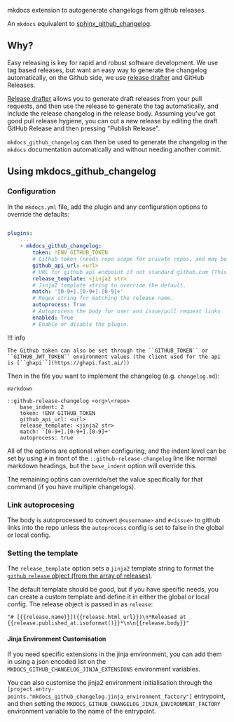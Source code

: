 
mkdocs extension to autogenerate changelogs from github releases.

An ``mkdocs`` equivalent     to [sphinx_github_changelog](https://github.com/ewjoachim/sphinx-github-changelog).

## Why?
Easy releasing is key for rapid and robust software development. We use tag based releases, but want an easy way to generate the changelog automatically, on the Github side, we use [release drafter](https://github.com/release-drafter/release-drafter) and GitHub Releases.

[Release drafter](https://github.com/release-drafter/release-drafter) allows you to generate draft releases from your pull requests, and then use the release to generate the tag automatically, and include the release changelog in the release body. Assuming you've got good pull release hygiene, you can cut a new release by editing the draft GitHub Release and then pressing "Publish Release".

``mkdocs_github_changelog`` can then be used to generate the changelog in the ``mkdocs`` documentation automatically and without needing another commit.

## Using mkdocs_github_changelog

### Configuration

In the ``mkdocs.yml`` file, add the plugin and any configuration options to override the defaults:

```yaml

plugins:
    ...
    - mkdocs_github_changelog:
        token: !ENV GITHUB_TOKEN
        # Github token (needs repo scope for private repos, and may be worth setting for public repos due to rate limiting).
        github_api_url: <url>
        # URL for github api endpoint if not standard github.com (This is not tested on github enterprise server).
        release_template: <jinja2 str>
        # Jinja2 template string to override the default.
        match: '[0-9+].[0-9+].[0-9]+'
        # Regex string for matching the release name.
        autoprocess: True
        # Autoprocess the body for user and issue/pull request links
        enabled: True
        # Enable or disable the plugin.
```

!!! info

    The Github token can also be set through the ``GITHUB_TOKEN`` or ``GITHUB_JWT_TOKEN`` environment values (the client used for the api is [``ghapi``](https://ghapi.fast.ai/))

Then in the file you want to implement the changelog (e.g. ``changelog.md``):

```
markdown

::github-release-changelog <org>\<repo>
    base_indent: 2
    token: !ENV GITHUB_TOKEN
    github_api_url: <url>
    release_template: <jinja2 str>
    match: '[0-9+].[0-9+].[0-9]+'
    autoprocess: true
```

All of the options are optional when configuring, and the indent level can be set by using ``#`` in front of the ``::github-release-changelog`` line like normal markdown headings, but the ``base_indent`` option will override this.

The remaining optins can override/set the value specifically for that command (if you have multiple changelogs).

### Link autoprocesing

The body is autoprocessed to convert ``@<username>`` and ``#<issue>`` to github links into the repo unless the ``autoprocess`` config is set to false in the global or local config.

### Setting the template

The ``release_template`` option sets a ``jinja2`` template string to format the [``github`` ``release`` object (from the array of releases)](https://docs.github.com/en/rest/releases/releases?apiVersion=2022-11-28#list-releases).

The default template should be good, but if you have specific needs, you can create a custom template and define it in either the global or local config. The release object is passed in as ``release``:

```
"# [{{release.name}}]({{release.html_url}})\n*Released at {{release.published_at.isoformat()}}*\n\n{{release.body}}"
```

#### Jinja Environment Customisation

If you need specific extensions in the jinja environment, you can add them in using a json encoded list on the ``MKDOCS_GITHUB_CHANGELOG_JINJA_EXTENSIONS`` environment variables.


You can also customise the jinja2 environment initialisation through the ``[project.entry-points."mkdocs_github_changelog.jinja_environment_factory"]`` entrypoint, and then setting the ``MKDOCS_GITHUB_CHANGELOG_JINJA_ENVIRONMENT_FACTORY`` environment variable to the name of the entrypoint.